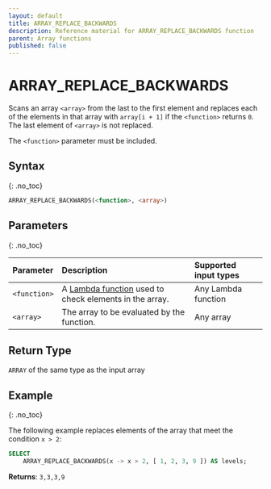 ```yaml
---
layout: default
title: ARRAY_REPLACE_BACKWARDS
description: Reference material for ARRAY_REPLACE_BACKWARDS function
parent: Array functions
published: false
---
```


# ARRAY\_REPLACE\_BACKWARDS

Scans an array `<array>` from the last to the first element and replaces each of the elements in that array with `array[i + 1]` if the `<function>` returns `0`. The last element of `<array>` is not replaced.

The `<function>` parameter must be included.

## Syntax
{: .no_toc}

```sql
ARRAY_REPLACE_BACKWARDS(<function>, <array>)
```
## Parameters
{: .no_toc} 

| Parameter | Description                        | Supported input types | 
| :--------- | :-------------------------------------- |:-------|
| `<function>`  | A [Lambda function](../../../Guides/working-with-semi-structured-data/working-with-arrays.md#manipulating-arrays-with-lambda-functions) used to check elements in the array. | Any Lambda function | 
| `<array>`   | The array to be evaluated by the function.        | Any array | 

## Return Type
`ARRAY` of the same type as the input array 

## Example
{: .no_toc}

The following example replaces elements of the array that meet the condition `x > 2`:

```sql
SELECT
	ARRAY_REPLACE_BACKWARDS(x -> x > 2, [ 1, 2, 3, 9 ]) AS levels;
```

**Returns**: `3,3,3,9`
